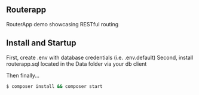 ## Routerapp
RouterApp demo showcasing RESTful routing

## Install and Startup
First, create .env with database credentials (i.e. .env.default)
Second, install routerapp.sql located in the Data folder via your db client  

Then finally...

``` bash
$ composer install && composer start
```
